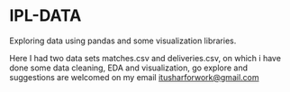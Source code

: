 # IPL-DATA
Exploring data using pandas and some visualization libraries.

Here I had two data sets matches.csv and deliveries.csv, on which i have done some data cleaning, EDA and visualization, go explore and suggestions are welcomed on my email itusharforwork@gmail.com   
